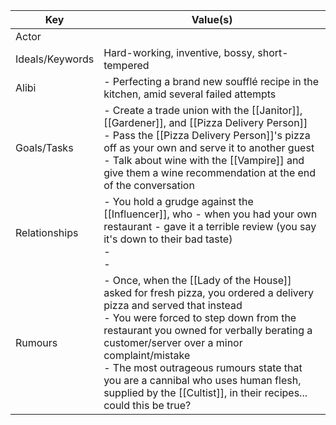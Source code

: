 | Key             | Value(s)                                                                                                                                                                                                                                                                                                                                                                                                             |
| --------------- | -------------------------------------------------------------------------------------------------------------------------------------------------------------------------------------------------------------------------------------------------------------------------------------------------------------------------------------------------------------------------------------------------------------------- |
| Actor           |                                                                                                                                                                                                                                                                                                                                                                                                                      |
| Ideals/Keywords | Hard-working, inventive, bossy, short-tempered                                                                                                                                                                                                                                                                                                                                                                       |
| Alibi           | - Perfecting a brand new soufflé recipe in the kitchen, amid several failed attempts<br>                                                                                                                                                                                                                                                                                                                             |
| Goals/Tasks     | - Create a trade union with the [[Janitor]], [[Gardener]], and [[Pizza Delivery Person]]<br>- Pass the [[Pizza Delivery Person]]'s pizza off as your own and serve it to another guest <br>- Talk about wine with the [[Vampire]] and give them a wine recommendation at the end of the conversation                                                                                                                 |
| Relationships   | - You hold a grudge against the [[Influencer]], who - when you had your own restaurant - gave it a terrible review (you say it's down to their bad taste) <br>- <br>-                                                                                                                                                                                                                                                |
| Rumours         | - Once, when the [[Lady of the House]] asked for fresh pizza, you ordered a delivery pizza and served that instead <br>- You were forced to step down from the restaurant you owned for verbally berating a customer/server over a minor complaint/mistake<br>- The most outrageous rumours state that you are a cannibal who uses human flesh, supplied by the [[Cultist]], in their recipes... could this be true? |
